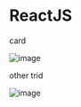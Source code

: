 
# ReactJS

card 


![image](https://github.com/darksoului/ReactJS/assets/118845171/6e546ed7-12a7-4263-9226-bda72fd8fd36)


other trid



![image](https://github.com/darksoului/ReactJS/assets/118845171/da7c7224-247a-4956-8a7e-f60549f262c5)

